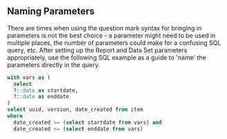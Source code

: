 ## Naming Parameters

There are times when using the question mark syntax for bringing in parameters is not the best choice - a parameter might need to be used in multiple places, the number of parameters could make for a confusing SQL query, etc.  After setting up the Report and Data Set parameters appropriately, use the following SQL example as a guide to 'name' the parameters directly in the query.

```sql
with vars as (
  select
  ?::date as startdate,
  ?::date as enddate
)
select uuid, version, date_created from item
where
  date_created >= (select startdate from vars) and
  date_created <= (select enddate from vars)
```
